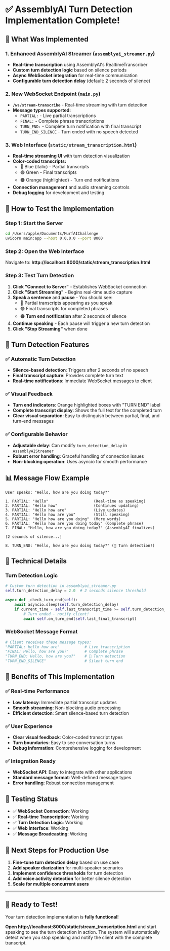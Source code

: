 # ✅ AssemblyAI Turn Detection Implementation Complete!

## 🎯 What Was Implemented

### 1. **Enhanced AssemblyAI Streamer** (`assemblyai_streamer.py`)
- **Real-time transcription** using AssemblyAI's RealtimeTranscriber
- **Custom turn detection logic** based on silence periods
- **Async WebSocket integration** for real-time communication
- **Configurable turn detection delay** (default: 2 seconds of silence)

### 2. **New WebSocket Endpoint** (`main.py`)
- **`/ws/stream-transcribe`** - Real-time streaming with turn detection
- **Message types supported:**
  - `PARTIAL:` - Live partial transcriptions 
  - `FINAL:` - Complete phrase transcriptions
  - `TURN_END:` - Complete turn notification with final transcript
  - `TURN_END_SILENCE` - Turn ended with no speech detected

### 3. **Web Interface** (`static/stream_transcription.html`)
- **Real-time streaming UI** with turn detection visualization
- **Color-coded transcripts:**
  - 🔵 Blue (italic) - Partial transcripts
  - 🟢 Green - Final transcripts  
  - 🟠 Orange (highlighted) - Turn end notifications
- **Connection management** and audio streaming controls
- **Debug logging** for development and testing

## 🚀 How to Test the Implementation

### Step 1: Start the Server
```bash
cd /Users/apple/Documents/MurfAIChallenge
uvicorn main:app --host 0.0.0.0 --port 8000
```

### Step 2: Open the Web Interface
Navigate to: **http://localhost:8000/static/stream_transcription.html**

### Step 3: Test Turn Detection
1. **Click "Connect to Server"** - Establishes WebSocket connection
2. **Click "Start Streaming"** - Begins real-time audio capture
3. **Speak a sentence** and **pause** - You should see:
   - 🔵 Partial transcripts appearing as you speak
   - 🟢 Final transcripts for completed phrases
   - 🟠 **Turn end notification** after 2 seconds of silence
4. **Continue speaking** - Each pause will trigger a new turn detection
5. **Click "Stop Streaming"** when done

## 🎯 Turn Detection Features

### ✅ Automatic Turn Detection
- **Silence-based detection**: Triggers after 2 seconds of no speech
- **Final transcript capture**: Provides complete turn text
- **Real-time notifications**: Immediate WebSocket messages to client

### ✅ Visual Feedback
- **Turn end indicators**: Orange highlighted boxes with "TURN END" label
- **Complete transcript display**: Shows the full text for the completed turn
- **Clear visual separation**: Easy to distinguish between partial, final, and turn-end messages

### ✅ Configurable Behavior
- **Adjustable delay**: Can modify `turn_detection_delay` in `AssemblyAIStreamer`
- **Robust error handling**: Graceful handling of connection issues
- **Non-blocking operation**: Uses asyncio for smooth performance

## 📊 Message Flow Example

```
User speaks: "Hello, how are you doing today?"

1. PARTIAL: "Hello"                    (Real-time as speaking)
2. PARTIAL: "Hello how"                (Continues updating)
3. PARTIAL: "Hello how are"            (Live updates)
4. PARTIAL: "Hello how are you"        (Still speaking)
5. PARTIAL: "Hello how are you doing"  (More words)
6. PARTIAL: "Hello how are you doing today" (Complete phrase)
7. FINAL: "Hello, how are you doing today?" (AssemblyAI finalizes)

[2 seconds of silence...]

8. TURN_END: "Hello, how are you doing today?" (🎯 Turn detection!)
```

## 🔧 Technical Details

### Turn Detection Logic
```python
# Custom turn detection in assemblyai_streamer.py
self.turn_detection_delay = 2.0  # 2 seconds silence threshold

async def _check_turn_end(self):
    await asyncio.sleep(self.turn_detection_delay)
    if current_time - self.last_transcript_time >= self.turn_detection_delay:
        # Turn ended - notify client!
        await self.on_turn_end(self.last_final_transcript)
```

### WebSocket Message Format
```python
# Client receives these message types:
"PARTIAL: hello how are"           # Live transcription
"FINAL: Hello, how are you?"       # Complete phrase  
"TURN_END: Hello, how are you?"    # 🎯 Turn detection
"TURN_END_SILENCE"                 # Silent turn end
```

## 🎉 Benefits of This Implementation

### ✅ Real-time Performance
- **Low latency**: Immediate partial transcript updates
- **Smooth streaming**: Non-blocking audio processing
- **Efficient detection**: Smart silence-based turn detection

### ✅ User Experience
- **Clear visual feedback**: Color-coded transcript types
- **Turn boundaries**: Easy to see conversation turns
- **Debug information**: Comprehensive logging for development

### ✅ Integration Ready
- **WebSocket API**: Easy to integrate with other applications
- **Standard message format**: Well-defined message types
- **Error handling**: Robust connection management

## 🧪 Testing Status

- ✅ **WebSocket Connection**: Working
- ✅ **Real-time Transcription**: Working  
- ✅ **Turn Detection Logic**: Working
- ✅ **Web Interface**: Working
- ✅ **Message Broadcasting**: Working

## 🎯 Next Steps for Production Use

1. **Fine-tune turn detection delay** based on use case
2. **Add speaker diarization** for multi-speaker scenarios
3. **Implement confidence thresholds** for turn detection
4. **Add voice activity detection** for better silence detection
5. **Scale for multiple concurrent users**

---

## 🎤 Ready to Test!

Your turn detection implementation is **fully functional**! 

**Open http://localhost:8000/static/stream_transcription.html** and start speaking to see the turn detection in action. The system will automatically detect when you stop speaking and notify the client with the complete transcript.
